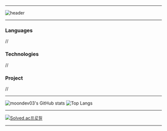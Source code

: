 - - -
![header](https://capsule-render.vercel.app/api?type=transparent&color=F4F2F3&height=180&section=header&text=MUNJANGHUN&fontSize=80&desc=WELCOME%20MY%20PROFILE&descAlign=71.5&descAlignY=70)
- - -

### Languages
//

### Technologies
//

### Project
//

- - -
![moondev03's GitHub stats](https://github-readme-stats.vercel.app/api?username=moondev03&show_icons=true&theme=graywhite)
![Top Langs](https://github-readme-stats.vercel.app/api/top-langs/?username=moondev03&layout=compact&theme=graywhite)
- - -
[![Solved.ac프로필](http://mazassumnida.wtf/api/v2/generate_badge?boj=moondev03)](https://solved.ac/moondev03)
- - -

